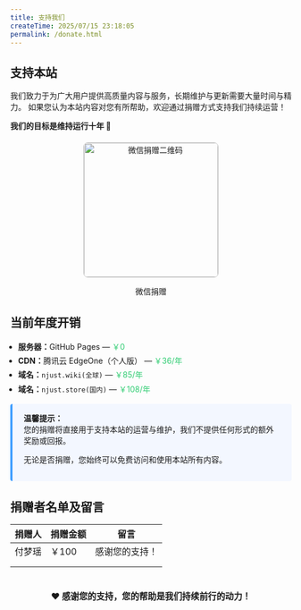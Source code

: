 ```yaml
---
title: 支持我们
createTime: 2025/07/15 23:18:05
permalink: /donate.html
---
```



## 支持本站

我们致力于为广大用户提供高质量内容与服务，长期维护与更新需要大量时间与精力。
如果您认为本站内容对您有所帮助，欢迎通过捐赠方式支持我们持续运营！

<strong>我们的目标是维持运行十年 🚀</strong>


<div style="text-align:center; margin: 20px 0;">
  <img src="https://bucket.01r.cc/2/0Snb3qjE.png" width="240" height="240" alt="微信捐赠二维码" style="border: 1px solid #ccc; border-radius: 8px;" />
  <p>微信捐赠</p>
</div>

<h2>当前年度开销</h2>

<ul style="line-height:1.8; padding-left: 1em;">
  <li><strong>服务器：</strong>GitHub Pages — <span style="color:#2ecc71;">￥0</span></li>
  <li><strong>CDN：</strong>腾讯云 EdgeOne（个人版） — <span style="color:#2ecc71;">￥36/年</span></li>
  <li><strong>域名：</strong><code>njust.wiki(全球)</code> — <span style="color:#2ecc71;">￥85/年</span></li>
  <li><strong>域名：</strong><code>njust.store(国内)</code> — <span style="color:#2ecc71;">￥108/年</span></li>
</ul>

<div style="background: #f3f7ff; padding: 15px 20px; border-left: 4px solid #409eff; border-radius: 4px;">
  <p style="margin:0;">
    <strong>温馨提示：</strong><br>
您的捐赠将直接用于支持本站的运营与维护，我们不提供任何形式的额外奖励或回报。    

无论是否捐赠，您始终可以免费访问和使用本站所有内容。
  </p>
</div>

## 捐赠者名单及留言



| 捐赠人 | 捐赠金额 | 留言 |
| --- | --- | --- |
| 付梦瑶 | ￥100 | 感谢您的支持！ |
|   |  |   |
|  |   |  |

<p style="margin-top: 40px; text-align:center; font-weight:bold; font-size: 1.1em;">
  ❤️ 感谢您的支持，您的帮助是我们持续前行的动力！
</p>
